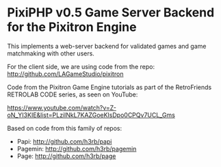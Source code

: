 # PixiPHP v0.5 Game Server Backend for the Pixitron Engine

This implements a web-server backend for validated games and game matchmaking with other users.

For the client side, we are using code from the repo: http://github.com/LAGameStudio/pixitron

Code from the Pixitron Game Engine tutorials as part of the
RetroFriends RETROLAB CODE series, as seen on YouTube:

https://www.youtube.com/watch?v=Z-oN_YI3KIE&list=PLzilNkL7KAZGoeKIsDpo0CPQv7UCL_Gms

Based on code from this family of repos:

* Papi: http://github.com/h3rb/papi
* Pagemin: http://github.com/h3rb/pagemin
* Page: http://github.com/h3rb/page

